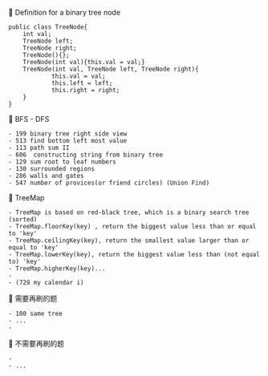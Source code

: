 🌟 Definition for a binary tree node

    public class TreeNode{
        int val;
        TreeNode left;
        TreeNode right;
        TreeNode(){};
        TreeNode(int val){this.val = val;}
        TreeNode(int val, TreeNode left, TreeNode right){
                this.val = val;
                this.left = left;
                this.right = right;
        }
    }


🌟 BFS - DFS
    
    - 199 binary tree right side view 
    - 513 find bottom left most value
    - 113 path sum II 
    - 606  constructing string from binary tree
    - 129 sum root to leaf numbers
    - 130 surrounded regions
    - 286 walls and gates
    - 547 number of provices(or friend circles) (Union Find)
    
 🌟 TreeMap
    
    - TreeMap is based on red-black tree, which is a binary search tree (sorted)
    - TreeMap.floorKey(key) , return the biggest value less than or equal to 'key'
    - TreeMap.ceilingKey(key), return the smallest value larger than or equal to 'key'
    - TreeMap.lowerKey(key), return the biggest value less than (not equal to) 'key'
    - TreeMap.higherKey(key)...
    - 
    - (729 my calendar i)


🌟 需要再刷的题
    
    - 100 same tree
    - ...
    - 

🌟 不需要再刷的题
    
    - 
    - ...






